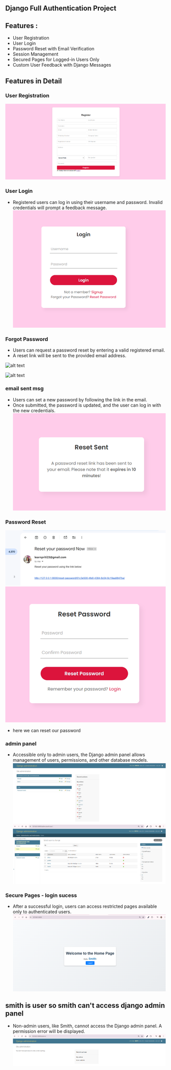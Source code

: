 ## Django Full Authentication Project

## Features :
- User Registration
- User Login
- Password Reset with Email Verification
- Session Management
- Secured Pages for Logged-in Users Only
- Custom User Feedback with Django Messages

##  Features in Detail
### User Registration

![alt text](<Screenshot 2024-12-05 231641.png>)
### User Login
- Registered users can log in using their username and password. Invalid credentials will prompt a feedback message.
![alt text](image.png)
###  Forgot Password
- Users can request a password reset by entering a valid registered email.
- A reset link will be sent to the provided email address.

![alt text](image-1.png)

![alt text](image-2.png)
### email sent msg
- Users can set a new password by following the link in the email.
- Once submitted, the password is updated, and the user can log in with the new credentials.
![alt text](image-3.png)

### Password Reset
![alt text](image-4.png)
![alt text](image-5.png)
- here we can reset our password

### admin panel
- Accessible only to admin users, the Django admin panel allows management of users, permissions, and other database models.
![alt text](image-6.png)
![alt text](image-11.png)
###  Secure Pages - login sucess
- After a successful login, users can access restricted pages available only to authenticated users.
![alt text](image-9.png)

## smith is user so smith can't access django admin panel
- Non-admin users, like Smith, cannot access the Django admin panel. A permission error will be displayed.
![alt text](image-10.png)
